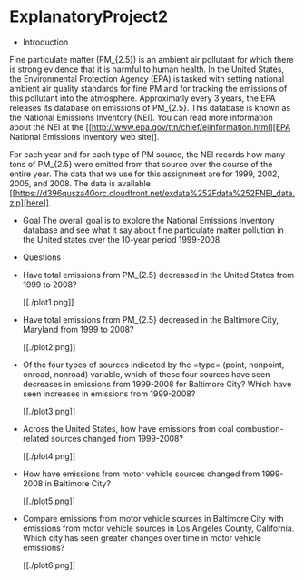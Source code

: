 # ExplanatoryProject2
* Introduction

Fine particulate matter (PM_{2.5}) is an ambient air pollutant for which there
is strong evidence that it is harmful to human health. In the United States, the
Environmental Protection Agency (EPA) is tasked with setting national ambient
air quality standards for fine PM and for tracking the emissions of this
pollutant into the atmosphere. Approximatly every 3 years, the EPA releases its
database on emissions of PM_{2.5}. This database is known as the National
Emissions Inventory (NEI). You can read more information about the NEI at the
[[http://www.epa.gov/ttn/chief/eiinformation.html][EPA National Emissions Inventory web site]].

For each year and for each type of PM source, the NEI records how many tons of
PM_{2.5} were emitted from that source over the course of the entire year. The
data that we use for this assignment are for 1999, 2002, 2005, and
2008. The data is available [[https://d396qusza40orc.cloudfront.net/exdata%252Fdata%252FNEI_data.zip][here]].

* Goal
The overall goal is to explore the National Emissions Inventory database and see
what it say about fine particulate matter pollution in the United states over
the 10-year period 1999-2008.

* Questions

- Have total emissions from PM_{2.5} decreased in the United States from 1999 to
  2008?

  [[./plot1.png]]

- Have total emissions from PM_{2.5} decreased in the Baltimore City, Maryland
  from 1999 to 2008?

  [[./plot2.png]]

- Of the four types of sources indicated by the =type= (point, nonpoint, onroad,
  nonroad) variable, which of these four sources have seen decreases in
  emissions from 1999-2008 for Baltimore City? Which have seen increases in
  emissions from 1999-2008? 

  [[./plot3.png]]

- Across the United States, how have emissions from coal combustion-related
  sources changed from 1999-2008?

  [[./plot4.png]]

- How have emissions from motor vehicle sources changed from 1999-2008 in
  Baltimore City?

  [[./plot5.png]]

- Compare emissions from motor vehicle sources in Baltimore City with emissions
  from motor vehicle sources in Los Angeles County, California. Which city has
  seen greater changes over time in motor vehicle emissions?

  [[./plot6.png]]

